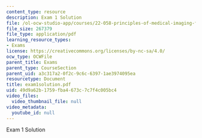 ```yaml
---
content_type: resource
description: Exam 1 Solution
file: /ol-ocw-studio-app/courses/22-058-principles-of-medical-imaging-fall-2002/49d9a62b1759fba4673c7c7f4c005bc4_exam1solution.pdf
file_size: 267379
file_type: application/pdf
learning_resource_types:
- Exams
license: https://creativecommons.org/licenses/by-nc-sa/4.0/
ocw_type: OCWFile
parent_title: Exams
parent_type: CourseSection
parent_uid: a3c317a2-0f2c-9c6c-6397-1ae3974095ea
resourcetype: Document
title: exam1solution.pdf
uid: 49d9a62b-1759-fba4-673c-7c7f4c005bc4
video_files:
  video_thumbnail_file: null
video_metadata:
  youtube_id: null
---
```

Exam 1 Solution